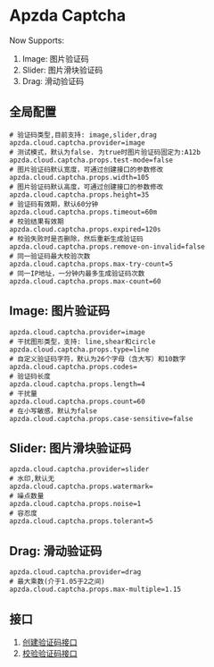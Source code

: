 # Apzda Captcha

Now Supports:

1. Image: 图片验证码
2. Slider: 图片滑块验证码
3. Drag: 滑动验证码

## 全局配置

```properties
# 验证码类型,目前支持: image,slider,drag
apzda.cloud.captcha.provider=image
# 测试模式，默认为false. 为true时图片验证码固定为:A12b
apzda.cloud.captcha.props.test-mode=false
# 图片验证码默认宽度，可通过创建接口的参数修改
apzda.cloud.captcha.props.width=105
# 图片验证码默认高度，可通过创建接口的参数修改
apzda.cloud.captcha.props.height=35
# 验证码有效期，默认60分钟
apzda.cloud.captcha.props.timeout=60m
# 校验结果有效期
apzda.cloud.captcha.props.expired=120s
# 校验失败时是否删除，然后重新生成验证码
apzda.cloud.captcha.props.remove-on-invalid=false
# 同一验证码最大校验次数
apzda.cloud.captcha.props.max-try-count=5
# 同一IP地址，一分钟内最多生成验证码次数
apzda.cloud.captcha.props.max-count=60
```

## Image: 图片验证码

```properties
apzda.cloud.captcha.provider=image
# 干扰图形类型，支持: line,shear和circle
apzda.cloud.captcha.props.type=line
# 自定义验证码字符，默认为26个字母（含大写）和10数字
apzda.cloud.captcha.props.codes=
# 验证码长度
apzda.cloud.captcha.props.length=4
# 干扰量
apzda.cloud.captcha.props.count=60
# 在小写敏感，默认为false
apzda.cloud.captcha.props.case-sensitive=false
```

## Slider: 图片滑块验证码

```properties
apzda.cloud.captcha.provider=slider
# 水印,默认无
apzda.cloud.captcha.props.watermark=
# 噪点数量
apzda.cloud.captcha.props.noise=1
# 容忍度
apzda.cloud.captcha.props.tolerant=5
```

## Drag: 滑动验证码

```properties
apzda.cloud.captcha.provider=drag
# 最大乘数(介于1.05于2之间)
apzda.cloud.captcha.props.max-multiple=1.15
```

## 接口

1. [创建验证码接口](https://github.com/apzda/captcha/blob/6b09aadb23025eef4338c0f953ae6c28d057b1ec/captcha-proto/src/main/proto/captcha.proto#L44)
2. [校验验证码接口](https://github.com/apzda/captcha/blob/6b09aadb23025eef4338c0f953ae6c28d057b1ec/captcha-proto/src/main/proto/captcha.proto#L45)

